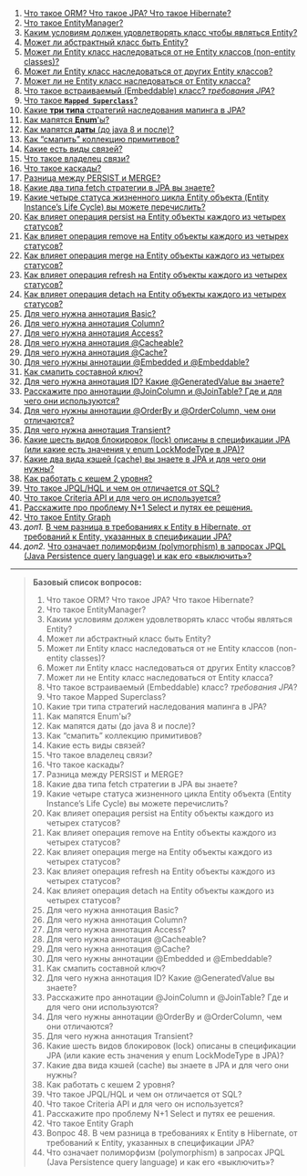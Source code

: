 1. [Что такое ORM? Что такое JPA? Что такое Hibernate?](solutions/01_ORM_JPA_Hibernate.md)
2. [Что такое EntityManager?](solutions/02_EntityManager.md)
3. [Каким условиям должен удовлетворять класс чтобы являться Entity?](solutions/03_Условия_Entity.md)
4. [Может ли абстрактный класс быть Entity?](solutions/04_абстрактный_кл_Entity.md)
5. [Может ли Entity класс наследоваться от не Entity классов (non-entity classes)?](solutions/05_Entity_наслед_от_не_Entity.md)
6. [Может ли Entity класс наследоваться от других Entity классов?](solutions/06_Entity_наслед_от_др_Entity.md)
7. [Может ли не Entity класс наследоваться от Entity класса?](solutions/07_Entity_наслед_от_Entity.md)
8. [Что такое встраиваемый (Embeddable) класс? _требования JPA_?](solutions/08_встраиваемый_Embeddable.md)
9. [Что такое **`Mapped Superclass`**?](solutions/09_Mapped_Superclass.md)
10. [Какие **три типа** стратегий наследования мапинга в JPA?](solutions/10_3т_стратегий_наслед.md)
11. [Как мапятся **Enum**'ы?](solutions/11_Как_мапятся_Enum.md)
12. [Как мапятся **даты** (до java 8 и после)?](solutions/12_Как_мапятся_даты.md)
13. [Как “смапить” коллекцию примитивов?](solutions/13_Как_смапить_кол_примитив.md)
14. [Какие есть виды связей?](solutions/14_виды_связей.md)
15. [Что такое владелец связи?](solutions/15_владелец_связи.md)
16. [Что такое каскады?](solutions/16_каскады.md)
17. [Разница между PERSIST и MERGE?](solutions/17_PERSIST_и_MERGE.md)
18. [Какие два типа fetch стратегии в JPA вы знаете?](solutions/18_2типа_fetch.md)
19. [Какие четыре статуса жизненного цикла Entity объекта (Entity Instance’s Life Cycle) вы можете перечислить?](solutions/19_4статуса_ж_ц_Entity.md)
20. [Как влияет операция persist на Entity объекты каждого из четырех статусов?](solutions/20_вл_persist_на_Entity_каждого_из4.md)
21. [Как влияет операция remove на Entity объекты каждого из четырех статусов?](solutions/21_вл_remove_на_Entity_каждого_из4.md)
22. [Как влияет операция merge на Entity объекты каждого из четырех статусов?](solutions/22_вл_merge_на_Entity_каждого_из4.md)
23. [Как влияет операция refresh на Entity объекты каждого из четырех статусов?](solutions/23_вл_refresh_на_Entity_каждого_из4.md)
24. [Как влияет операция detach на Entity объекты каждого из четырех статусов?](solutions/24_вл_detach_на_Entity_каждого_из4.md)
25. [Для чего нужна аннотация Basic?](solutions/25_аннотация_Basic.md)
26. [Для чего нужна аннотация Column?](solutions/26_аннотация_Column.md)
27. [Для чего нужна аннотация Access?](solutions/27_аннотация_Access.md)
28. [Для чего нужна аннотация @Cacheable?](solutions/28_аннотация_Cacheable.md)
29. [Для чего нужна аннотация @Cache?](solutions/29_аннотация_Cache.md)
30. [Для чего нужны аннотации @Embedded и @Embeddable?](solutions/30_аннотации_Embedded_и_Embeddable.md)
31. [Как смапить составной ключ?](solutions/31_смапить_составной_ключ.md)
32. [Для чего нужна аннотация ID? Какие @GeneratedValue вы знаете?](solutions/32_аннотация_ID_GeneratedValue.md)
33. [Расскажите про аннотации @JoinColumn и @JoinTable? Где и для чего они используются?](solutions/33_аннотации_JoinColumn_JoinTable.md)
34. [Для чего нужны аннотации @OrderBy и @OrderColumn, чем они отличаются?](solutions/34_аннотации_OrderBy_OrderColumn.md)
35. [Для чего нужна аннотация Transient?](solutions/35_аннотация_Transient.md)
36. [Какие шесть видов блокировок (lock) описаны в спецификации JPA (или какие есть значения у enum LockModeType в JPA)?](solutions/36_6видов_блокировок_lock_JPA.md)
37. [Какие два вида кэшей (cache) вы знаете в JPA и для чего они нужны?](solutions/37_2вида_кэшей_JPA.md)
38. [Как работать с кешем 2 уровня?](solutions/38_кеш_2_уровня.md)
39. [Что такое JPQL/HQL и чем он отличается от SQL?](solutions/39_JPQL_HQL_отлич_от_SQL.md)
40. [Что такое Criteria API и для чего он используется?](solutions/40_Criteria_API.md)
41. [Расскажите про проблему N+1 Select и путях ее решения.](solutions/41_N+1Select.md)
42. [Что такое Entity Graph](solutions/42_Entity_Graph.md)
43. _доп1._ [В чем разница в требованиях к Entity в Hibernate, от требований к Entity, указанных в спецификации JPA?](solutions/43_треб_к_Entity_Hibernate_Entity_JPA.md)
44. _доп2._ [Что означает полиморфизм (polymorphism) в запросах JPQL (Java Persistence query language) и как его «выключить»?](solutions/44_полиморфизм_в_запросах_JPQL_выкл.md)

---

> **Базовый список вопросов:**
> 1. Что такое ORM? Что такое JPA? Что такое Hibernate?
> 2. Что такое EntityManager?
> 3. Каким условиям должен удовлетворять класс чтобы являться Entity?
> 4. Может ли абстрактный класс быть Entity?
> 5. Может ли Entity класс наследоваться от не Entity классов (non-entity classes)?
> 6. Может ли Entity класс наследоваться от других Entity классов?
> 7. Может ли не Entity класс наследоваться от Entity класса?
> 8. Что такое встраиваемый (Embeddable) класс? _требования JPA_?
> 9. Что такое Mapped Superclass?
> 10. Какие три типа стратегий наследования мапинга в JPA?
> 11. Как мапятся Enum'ы?
> 12. Как мапятся даты (до java 8 и после)?
> 13. Как “смапить” коллекцию примитивов?
> 14. Какие есть виды связей?
> 15. Что такое владелец связи?
> 16. Что такое каскады?
> 17. Разница между PERSIST и MERGE?
> 18. Какие два типа fetch стратегии в JPA вы знаете?
> 19. Какие четыре статуса жизненного цикла Entity объекта (Entity Instance’s Life Cycle) вы можете перечислить?
> 20. Как влияет операция persist на Entity объекты каждого из четырех статусов?
> 21. Как влияет операция remove на Entity объекты каждого из четырех статусов?
> 22. Как влияет операция merge на Entity объекты каждого из четырех статусов?
> 23. Как влияет операция refresh на Entity объекты каждого из четырех статусов?
> 24. Как влияет операция detach на Entity объекты каждого из четырех статусов?
> 25. Для чего нужна аннотация Basic?
> 26. Для чего нужна аннотация Column?
> 27. Для чего нужна аннотация Access?
> 28. Для чего нужна аннотация @Cacheable?
> 29. Для чего нужна аннотация @Cache?
> 30. Для чего нужны аннотации @Embedded и @Embeddable?
> 31. Как смапить составной ключ?
> 32. Для чего нужна аннотация ID? Какие @GeneratedValue вы знаете?
> 33. Расскажите про аннотации @JoinColumn и @JoinTable? Где и для чего они используются?
> 34. Для чего нужны аннотации @OrderBy и @OrderColumn, чем они отличаются?
> 35. Для чего нужна аннотация Transient?
> 36. Какие шесть видов блокировок (lock) описаны в спецификации JPA (или какие есть значения у enum LockModeType в JPA)?
> 37. Какие два вида кэшей (cache) вы знаете в JPA и для чего они нужны?
> 38. Как работать с кешем 2 уровня?
> 39. Что такое JPQL/HQL и чем он отличается от SQL?
> 40. Что такое Criteria API и для чего он используется?
> 41. Расскажите про проблему N+1 Select и путях ее решения.
> 42. Что такое Entity Graph
> 43. Вопрос 48. В чем разница в требованиях к Entity в Hibernate, от требований к Entity, указанных в спецификации JPA?
> 44. Что означает полиморфизм (polymorphism) в запросах JPQL (Java Persistence query language) и как его «выключить»?


